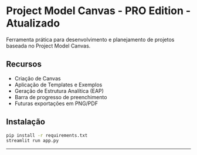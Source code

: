 # Project Model Canvas - PRO Edition - Atualizado

Ferramenta prática para desenvolvimento e planejamento de projetos baseada no Project Model Canvas.

## Recursos
- Criação de Canvas
- Aplicação de Templates e Exemplos
- Geração de Estrutura Analítica (EAP)
- Barra de progresso de preenchimento
- Futuras exportações em PNG/PDF

## Instalação
```bash
pip install -r requirements.txt
streamlit run app.py
```

---
